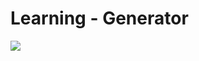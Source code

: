 # Learning - Generator

<a href="https://sumitrohilla.github.io/Fashion-Mart/"><img src="https://img.shields.io/badge/-Website%20Link-4285F4?style=for-the-badge&logo=Google-Chrome&logoColor=white"/></a>
